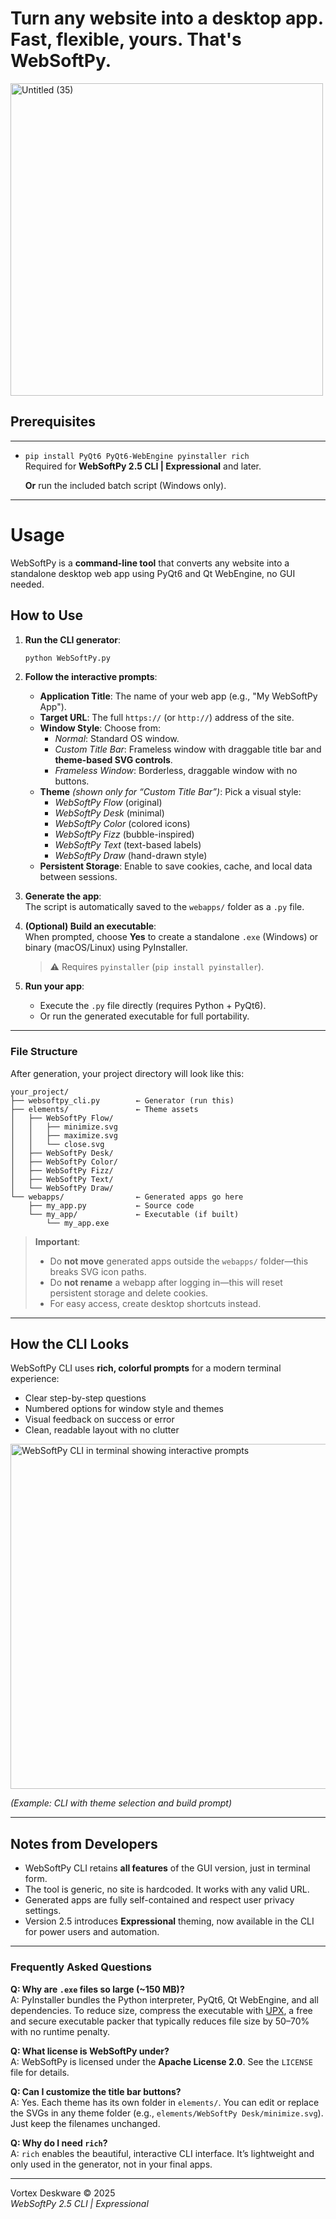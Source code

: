 # Turn any website into a desktop app. Fast, flexible, yours. That's WebSoftPy.

<img width="500" height="500" alt="Untitled (35)" src="https://github.com/user-attachments/assets/28fab140-1128-436c-84be-21df47525f92" />


## Prerequisites

---

- ```pip install PyQt6 PyQt6-WebEngine pyinstaller rich```  
  Required for **WebSoftPy 2.5 CLI | Expressional** and later.

  **Or** run the included batch script (Windows only).
---

# Usage

WebSoftPy is a **command-line tool** that converts any website into a standalone desktop web app using PyQt6 and Qt WebEngine, no GUI needed.

## How to Use

1. **Run the CLI generator**:  
   ```bash
   python WebSoftPy.py
   ```

2. **Follow the interactive prompts**:  
   - **Application Title**: The name of your web app (e.g., "My WebSoftPy App").  
   - **Target URL**: The full `https://` (or `http://`) address of the site.  
   - **Window Style**: Choose from:
     - *Normal*: Standard OS window.  
     - *Custom Title Bar*: Frameless window with draggable title bar and **theme-based SVG controls**.  
     - *Frameless Window*: Borderless, draggable window with no buttons.  
   - **Theme** *(shown only for “Custom Title Bar”)*: Pick a visual style:  
     - *WebSoftPy Flow* (original)  
     - *WebSoftPy Desk* (minimal)  
     - *WebSoftPy Color* (colored icons)  
     - *WebSoftPy Fizz* (bubble-inspired)  
     - *WebSoftPy Text* (text-based labels)  
     - *WebSoftPy Draw* (hand-drawn style)  
   - **Persistent Storage**: Enable to save cookies, cache, and local data between sessions.

3. **Generate the app**:  
   The script is automatically saved to the `webapps/` folder as a `.py` file.

4. **(Optional) Build an executable**:  
   When prompted, choose **Yes** to create a standalone `.exe` (Windows) or binary (macOS/Linux) using PyInstaller.  
   > ⚠️ Requires `pyinstaller` (`pip install pyinstaller`).

5. **Run your app**:  
   - Execute the `.py` file directly (requires Python + PyQt6).  
   - Or run the generated executable for full portability.

---

### File Structure

After generation, your project directory will look like this:

```
your_project/
├── websoftpy_cli.py        ← Generator (run this)
├── elements/               ← Theme assets
│   ├── WebSoftPy Flow/
│   │   ├── minimize.svg
│   │   ├── maximize.svg
│   │   └── close.svg
│   ├── WebSoftPy Desk/
│   ├── WebSoftPy Color/
│   ├── WebSoftPy Fizz/
│   ├── WebSoftPy Text/
│   └── WebSoftPy Draw/
└── webapps/                ← Generated apps go here
    ├── my_app.py           ← Source code
    └── my_app/             ← Executable (if built)
        └── my_app.exe
```

> **Important**:  
> - Do **not move** generated apps outside the `webapps/` folder—this breaks SVG icon paths.  
> - Do **not rename** a webapp after logging in—this will reset persistent storage and delete cookies.  
> - For easy access, create desktop shortcuts instead.

---

## How the CLI Looks

WebSoftPy CLI uses **rich, colorful prompts** for a modern terminal experience:

- Clear step-by-step questions  
- Numbered options for window style and themes  
- Visual feedback on success or error  
- Clean, readable layout with no clutter  

<img width="622" height="552" alt="WebSoftPy CLI in terminal showing interactive prompts" src="https://github.com/user-attachments/assets/0289cada-bd4b-4a95-bdb6-18a34644e2f3" />

*(Example: CLI with theme selection and build prompt)*

---

## Notes from Developers

- WebSoftPy CLI retains **all features** of the GUI version, just in terminal form.  
- The tool is generic, no site is hardcoded. It works with any valid URL.  
- Generated apps are fully self-contained and respect user privacy settings.  
- Version 2.5 introduces **Expressional** theming, now available in the CLI for power users and automation.

---

### Frequently Asked Questions

**Q: Why are `.exe` files so large (~150 MB)?**  
A: PyInstaller bundles the Python interpreter, PyQt6, Qt WebEngine, and all dependencies. To reduce size, compress the executable with [UPX](https://upx.github.io/), a free and secure executable packer that typically reduces file size by 50–70% with no runtime penalty.

**Q: What license is WebSoftPy under?**  
A: WebSoftPy is licensed under the **Apache License 2.0**. See the `LICENSE` file for details.

**Q: Can I customize the title bar buttons?**  
A: Yes. Each theme has its own folder in `elements/`. You can edit or replace the SVGs in any theme folder (e.g., `elements/WebSoftPy Desk/minimize.svg`). Just keep the filenames unchanged.

**Q: Why do I need `rich`?**  
A: `rich` enables the beautiful, interactive CLI interface. It’s lightweight and only used in the generator, not in your final apps.

---

Vortex Deskware © 2025  
*WebSoftPy 2.5 CLI | Expressional*

